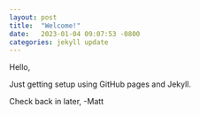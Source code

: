 ```yaml
---
layout: post
title:  "Welcome!"
date:   2023-01-04 09:07:53 -0800
categories: jekyll update
---
```

Hello,

Just getting setup using GitHub pages and Jekyll.

Check back in later,
 -Matt
